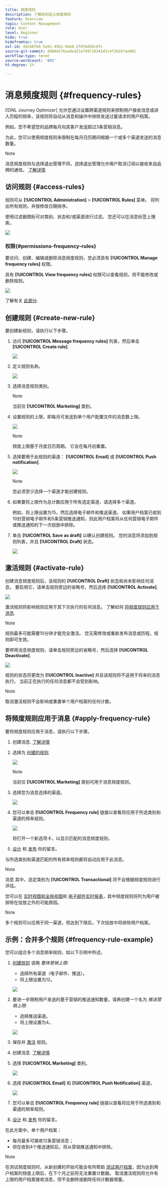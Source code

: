 ```yaml
---
title: 频度规则
description: 了解如何定义频度规则
feature: Overview
topic: Content Management
role: User
level: Beginner
hide: true
hidefromtoc: true
exl-id: 49248fb6-5a91-45b2-9de8-2f078d59c0fc
source-git-commit: dd60e576aaded21efd9718341d1c4f26267ae001
workflow-type: tm+mt
source-wordcount: '865'
ht-degree: 1%

---
```


# 消息频度规则 {#frequency-rules}

[!DNL Journey Optimizer] 允许您通过设置跨渠道规则来控制用户接收消息或进入历程的频率，该规则将自动从消息和操作中排除发送过量请求的用户档案。

例如，您不希望您的品牌每月向其客户发送超过3条营销消息。

为此，您可以使用频度规则来限制在每月日历期间根据一个或多个渠道发送的消息数量。

>[!NOTE]
>
>消息频度规则与选择退出管理不同，选择退出管理允许用户取消订阅以接收来自品牌的通信。 [了解详情](../messages/consent.md#opt-out-management)

## 访问规则 {#access-rules}

规则可从 **[!UICONTROL Administration]** > **[!UICONTROL Rules]** 菜单。 将列出所有规则，并按修改日期排序。

使用过滤器图标可对类别、状态和/或渠道进行过滤。 您还可以在消息标签上搜索。

![](assets/message-rules-filter.png)

### 权限{#permissions-frequency-rules}

要访问、创建、编辑或删除消息频度规则，您必须具有 **[!UICONTROL Manage frequency rules]** 权限。

具有 **[!UICONTROL View frequency rules]** 权限可以查看规则，但不能修改或删除规则。

![](assets/message-rules-access.png)

了解有关 [此部分](../administration/high-low-permissions.md).

## 创建规则 {#create-new-rule}

要创建新规则，请执行以下步骤。

1. 访问 **[!UICONTROL Message frequency rules]** 列表，然后单击 **[!UICONTROL Create rule]**.

   ![](assets/message-rules-create.png)

1. 定义规则名称。

   ![](assets/message-rules-details.png)

1. 选择消息规则类别。

   >[!NOTE]
   >
   >当前仅 **[!UICONTROL Marketing]** 类别。

1. 设置规则的上限，即每月可发送到单个用户配置文件的消息数上限。

   ![](assets/message-rules-capping.png)

   >[!NOTE]
   >
   >频度上限基于月度日历周期。 它会在每月初重置。

1. 选择要用于此规则的渠道： **[!UICONTROL Email]** 或 **[!UICONTROL Push notification]**.

   ![](assets/message-rules-channels.png)

   >[!NOTE]
   >
   >您必须至少选择一个渠道才能创建规则。

1. 如果要将上限作为总计数应用于所有选定渠道，请选择多个渠道。

   例如，将上限设置为15，然后选择电子邮件和推送渠道。 如果用户档案已收到10封营销电子邮件和5条营销推送通知，则此用户档案将从任何营销电子邮件或推送通知的下一次投放中排除。

1. 单击 **[!UICONTROL Save as draft]** 以确认创建规则。 您的消息将添加到规则列表，并且 **[!UICONTROL Draft]** 状态。

   ![](assets/message-rules-created.png)

## 激活规则 {#activate-rule}

创建消息频度规则后，该规则的 **[!UICONTROL Draft]** 状态和尚未影响任何消息。 要启用它，请单击规则旁边的省略号，然后选择 **[!UICONTROL Activate]**.

![](assets/message-rules-activate.png)

激活规则将影响规则应用于其下次执行的任何消息。 了解如何 [将频度规则应用于消息](#apply-frequency-rule).

>[!NOTE]
>
>规则最多可能需要10分钟才能完全激活。 您无需修改或重新发布消息或历程，规则即可生效。

要停用消息频度规则，请单击规则旁边的省略号，然后选择 **[!UICONTROL Deactivate]**.

![](assets/message-rules-deactivate.png)

规则的状态将更改为 **[!UICONTROL Inactive]** 并且该规则将不适用于将来的消息执行。 当前正在执行的任何消息都不会受到影响。

>[!NOTE]
>
>取消激活规则不会影响或重置单个用户档案的任何计数。

## 将频度规则应用于消息 {#apply-frequency-rule}

要将频度规则应用于消息，请执行以下步骤。

1. 创建消息. [了解详情](../messages/get-started-content.md#create-new-message)

1. 选择为 [创建的规则](#create-new-rule).

   ![](assets/message-rules-msg-properties.png)

   >[!NOTE]
   >
   >当前仅 **[!UICONTROL Marketing]** 类别可用于消息频度规则。

1. 选择您为消息选择的渠道。

   ![](assets/message-rules-msg-channels.png)

1. 您可以单击 **[!UICONTROL Frequency rule]** 链接以查看将应用于所选类别和渠道的频率规则。

   ![](assets/message-rules-msg-link.png)

   将打开一个新选项卡，以显示匹配的消息频度规则。

1. [设计](../design/design-emails.md) 和 [发布](../messages/publish-manage-message.md) 你的留言。

与所选类别和渠道匹配的所有频率规则都将自动应用于此消息。

>[!NOTE]
>
>消息 <!--that do not have any selected category or messages -->其中，选定类别为 **[!UICONTROL Transactional]** 将不会根据频度规则进行评估。

<!--Clicking the link out button next to the category selector will jump you over to the rules inventory screen to see which rules will be applied to the message.-->

您可以在 [实时视图和全局视图](../reports/message-monitoring.md)和 [电子邮件实时报表](../reports/email-live-report.md)，其中频度规则将列为用户被排除在投放之外的可能原因。

>[!NOTE]
>
>多个规则可以应用于同一渠道，但达到下限后，下次投放中将排除用户档案。

## 示例：合并多个规则 {#frequency-rule-example}

您可以组合多个消息频率规则，如以下示例中所述。

1. [创建规则](#create-new-rule) 调用 *整体营销上限*:

   * 选择所有渠道（电子邮件、推送）。
   * 将上限设置为12。

   ![](assets/message-rules-ex-overall-cap.png)

1. 要进一步限制用户发送的基于营销的推送通知数量，请再创建一个名为 *推送营销上限*:

   * 选择推送渠道。
   * 将上限设置为4。

   ![](assets/message-rules-ex-push-cap.png)

1. 保存并 [激活](#activate-rule) 规则。

1. 创建消息. [了解详情](../messages/get-started-content.md#create-new-message)

1. 选择 **[!UICONTROL Marketing]** 类别。

   ![](assets/message-rules-ex-category-maktg.png)

1. 选择 **[!UICONTROL Email]** 和 **[!UICONTROL Push Notification]** 渠道。

   ![](assets/message-rules-ex-channels.png)

1. 您可以单击 **[!UICONTROL Frequency rule]** 链接以查看将应用于所选类别和渠道的频率规则。

1. [设计](../design/design-emails.md) 和 [发布](../messages/publish-manage-message.md) 你的留言。

在此方案中，单个用户档案：
* 每月最多可接收12条营销消息；
* 但在收到4个推送通知后，将从营销推送通知中排除。

>[!NOTE]
>
>在测试频度规则时，从新创建的开始可能会有所帮助 [测试用户档案](../segment/creating-test-profiles.md)，因为达到用户档案的频度上限后，在下个月之前将无法重置计数器。 取消激活规则将允许有上限的用户档案接收消息，但不会删除或删除任何计数器增量。
